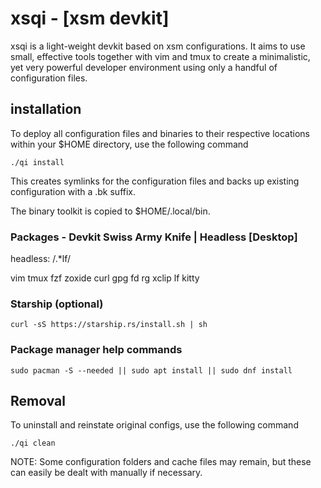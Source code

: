 # xsqi - [xsm devkit]

xsqi is a light-weight devkit based on xsm configurations.
It aims to use small, effective tools together with vim and
tmux to create a minimalistic, yet very powerful developer
environment using only a handful of configuration files.

## installation

To deploy all configuration files and binaries to their
respective locations within your $HOME directory, use the
following command

`./qi install`

This creates symlinks for the configuration files and backs
up existing configuration with a .bk suffix.

The binary toolkit is copied to $HOME/.local/bin.


### Packages - Devkit Swiss Army Knife | Headless [Desktop]

headless:  /.*lf/

vim tmux fzf zoxide curl gpg fd rg xclip lf kitty

### Starship (optional)

`curl -sS https://starship.rs/install.sh | sh`

### Package manager help commands

`sudo pacman -S --needed || sudo apt install || sudo dnf install`

## Removal

To uninstall and reinstate original configs, use the
following command

`./qi clean`

NOTE: Some configuration folders and cache files may remain,
but these can easily be dealt with manually if necessary.
